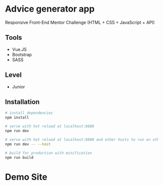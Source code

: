 # Advice generator app

Responsive Front-End Mentor Challenge (HTML + CSS + JavaScript + API)

## Tools

- Vue.JS
- Bootstrap
- SASS

## Level

- Junior

## Installation

```bash
# install dependencies
npm install

# serve with hot reload at localhost:8080
npm run dev

# serve with hot reload at localhost:8080 and other hosts to run on other devices
npm run dev -- --host

# build for production with minification
npm run build
```

# Demo Site
